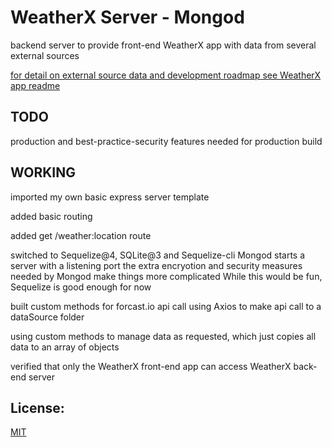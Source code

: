 # WeatherX Server - Mongod

backend server to provide front-end WeatherX app with data from several external sources

[for detail on external source data and development roadmap see WeatherX app readme ](https://github.com/pereznetworks/TD-Project12/blob/master/WeatherX/README.md)


## TODO

production and best-practice-security features needed for production build

## WORKING

imported my own basic express server template

added basic routing

added get /weather:location route

switched to Sequelize@4, SQLite@3 and Sequelize-cli
  Mongod starts a server with a listening port
    the extra encryotion and security measures needed by Mongod make things more complicated
  While this would be fun, Sequelize is good enough for now

built custom methods for forcast.io api call using Axios to make api call to a dataSource folder

using custom methods to manage data as requested, which just copies all data to an array of objects

verified that only the WeatherX front-end app can access WeatherX back-end server

## License:

[MIT](https://github.com/pereznetworks/TD-Project12/blob/master/LICENSE)
